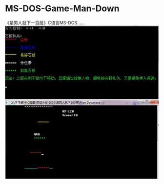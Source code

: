 # MS-DOS-Game-Man-Down
《是男人就下一百层》C语言MS-DOS……
![pic1](/Picture/360截图20170729111209524.jpg)
![pic2](/Picture/360截图20170729111216889.jpg)
